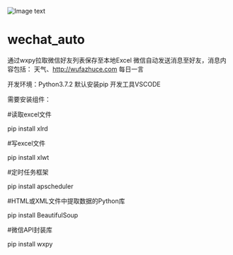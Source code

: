 ![Image text](https://raw.github.com/LBrandon/wechat_auto/blob/master/wechat.png)
# wechat_auto
通过wxpy拉取微信好友列表保存至本地Excel 微信自动发送消息至好友，消息内容包括： 天气、http://wufazhuce.com 每日一言

开发环境：Python3.7.2 默认安装pip
开发工具VSCODE

需要安装组件：

#读取excel文件

pip install xlrd

#写excel文件

pip install xlwt

#定时任务框架

pip install apscheduler

#HTML或XML文件中提取数据的Python库

pip install BeautifulSoup

#微信API封装库

pip install wxpy

